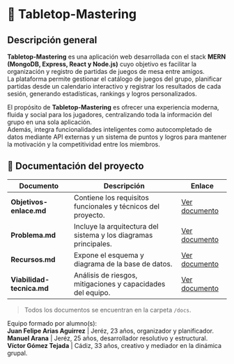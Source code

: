 # 🎲 Tabletop-Mastering  
## Descripción general

**Tabletop-Mastering** es una aplicación web desarrollada con el stack **MERN (MongoDB, Express, React y Node.js)** cuyo objetivo es facilitar la organización y registro de partidas de juegos de mesa entre amigos.  
La plataforma permite gestionar el catálogo de juegos del grupo, planificar partidas desde un calendario interactivo y registrar los resultados de cada sesión, generando estadísticas, rankings y logros personalizados.

El propósito de **Tabletop-Mastering** es ofrecer una experiencia moderna, fluida y social para los jugadores, centralizando toda la información del grupo en una sola aplicación.  
Además, integra funcionalidades inteligentes como autocompletado de datos mediante API externas y un sistema de puntos y logros para mantener la motivación y la competitividad entre los miembros.

## 📄 Documentación del proyecto
| Documento | Descripción | Enlace |
|------------|--------------|--------|
| **Objetivos-enlace.md** | Contiene los requisitos funcionales y técnicos del proyecto. | [Ver documento](./docs/objetivos-enlace.md) |
| **Problema.md** | Incluye la arquitectura del sistema y los diagramas principales. | [Ver documento](./docs/problema.md) |
| **Recursos.md** | Expone el esquema y diagrama de la base de datos. | [Ver documento](./docs/recursos.md) |
| **Viabilidad-tecnica.md** | Análisis de riesgos, mitigaciones y capacidades del equipo. | [Ver documento](./docs/viavilidad-tecnica.md) |
> Todos los documentos se encuentran en la carpeta `/docs`.


Equipo formado por alumno(s):  
**Juan Felipe Arias Aguirrez** | Jeréz, 23 años, organizador y planificador.  
**Manuel Arana** | Jeréz, 25 años, desarrollador resolutivo y estructural.   
**Víctor Gómez Tejada** | Cádiz, 33 años, creativo y mediador en la dinámica grupal.
